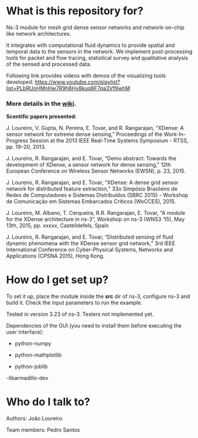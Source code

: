 # What is this repository for? #

Ns-3 module for mesh grid dense sensor networks and network-on-chip like network architectures.

It integrates with computational fluid dynamics to provide spatial and temporal data to the sensors in the network. We implement post-processing tools for packet and flow tracing, statistical survey and qualitative analysis of the sensed and processed data.

Following link provides videos with demos of the visualizing tools developed:
https://www.youtube.com/playlist?list=PLbRUoHMnHw7R9h8Hv8kuqBF7qa3Vf9whM

### More details in the [wiki](https://bitbucket.org/joaofl/noc/wiki/Home). ###

**Scentific papers presented:**

J. Loureiro, V. Gupta, N. Pereira, E. Tovar, and R. Rangarajan, “XDense: A sensor network for extreme dense sensing,” Proceedings of the Work-In-Progress Session at the 2013 IEEE Real-Time Systems Symposium - RTSS, pp. 19–20, 2013.

J. Loureiro, R. Rangarajan, and E. Tovar, “Demo abstract: Towards the development of XDense, a sensor network for dense sensing,” 12th European Conference on Wireless Sensor Networks (EWSN), p. 23, 2015.

J. Loureiro, R. Rangarajan, and E. Tovar, “XDense: A dense grid sensor network for distributed feature extraction,” 33o Simpósio Brasileiro de Redes de Computadores e Sistemas Distribuídos (SBRC 2015) - Workshop de Comunicação em Sistemas Embarcados Críticos (WoCCES), 2015.

J. Loureiro, M. Albano, T. Cerqueira, R.R. Rangarajan, E. Tovar, “A module for the XDense architecture in ns-3”, Workshop on ns-3 (WNS3 ‘15), May 13th, 2015, pp. xxxxx, Castelldefels, Spain

J. Loureiro, R. Rangarajan, and E. Tovar, “Distributed sensing of fluid dynamic phenomena with the XDense sensor grid network,” 3rd IEEE International Conference on Cyber-Physical Systems, Networks and Applications (CPSNA 2015), Hong Kong.


# How do I get set up? #

To set it up, place the module inside the **src** dir of ns-3, configure ns-3 and build it. Check the input parameters to run the example.

Tested in version 3.23 of ns-3. Testers not implemented yet.

Dependencies of the GUI (you need to install them before executing the user interface):

- python-numpy

- python-mathplotlib

- python-joblib

-libarmadillo-dev


# Who do I talk to? #

Authors:
João Loureiro

Team members:
Pedro Santos